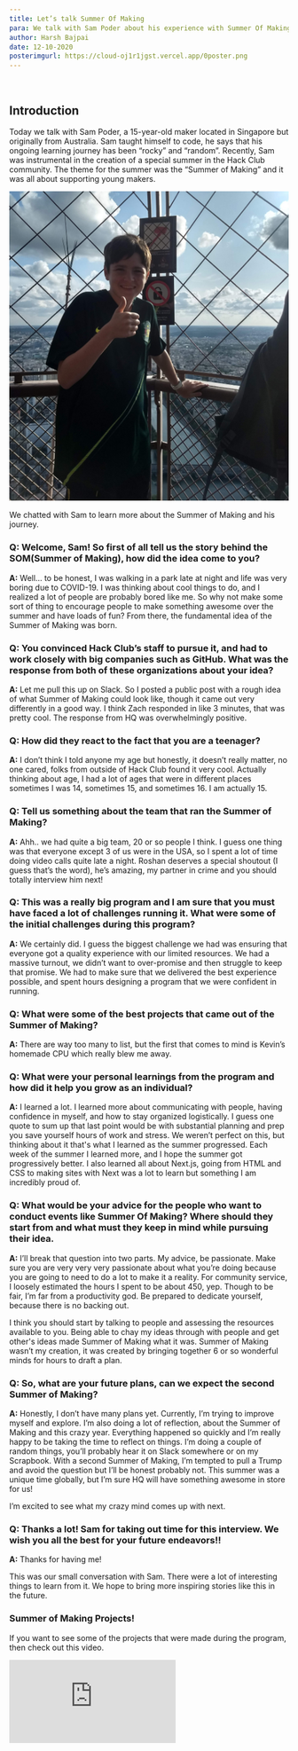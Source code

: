 ```yaml
---
title: Let’s talk Summer Of Making
para: We talk with Sam Poder about his experience with Summer Of Making.
author: Harsh Bajpai
date: 12-10-2020
posterimgurl: https://cloud-oj1r1jgst.vercel.app/0poster.png
---
```


<br/>

## Introduction

Today we talk with Sam Poder, a 15-year-old maker located in Singapore but originally from Australia. Sam taught himself to code, he says that his ongoing learning journey has been “rocky” and “random”. Recently, Sam was instrumental in the creation of a special summer in the Hack Club community. The theme for the summer was the “Summer of Making” and it was all about supporting young makers.

![sam poder photo](img/sam.jpg)

We chatted with Sam to learn more about the Summer of Making and his journey.

### **Q:** Welcome, Sam! So first of all tell us the story behind the SOM(Summer of Making), how did the idea come to you?

**A:** Well... to be honest, I was walking in a park late at night and life was very boring due to COVID-19. I was thinking about cool things to do, and I realized a lot of people are probably bored like me. So why not make some sort of thing to encourage people to make something awesome over the summer and have loads of fun? From there, the fundamental idea of the Summer of Making was born.

### **Q:** You convinced Hack Club’s staff to pursue it, and had to work closely with big companies such as GitHub. What was the response from both of these organizations about your idea?

**A:** Let me pull this up on Slack. So I posted a public post with a rough idea of what Summer of Making could look like, though it came out very differently in a good way. I think Zach responded in like 3 minutes, that was pretty cool. The response from HQ was overwhelmingly positive.

### Q: How did they react to the fact that you are a teenager?

**A:** I don’t think I told anyone my age but honestly, it doesn’t really matter, no one cared, folks from outside of Hack Club found it very cool. Actually thinking about age, I had a lot of ages that were in different places sometimes I was 14, sometimes 15, and sometimes 16. I am actually 15.

### **Q:** Tell us something about the team that ran the Summer of Making?

**A:** Ahh.. we had quite a big team, 20 or so people I think. I guess one thing was that everyone except 3 of us were in the USA, so I spent a lot of time doing video calls quite late a night. Roshan deserves a special shoutout (I guess that’s the word), he’s amazing, my partner in crime and you should totally interview him next!

### **Q:** This was a really big program and I am sure that you must have faced a lot of challenges running it. What were some of the initial challenges during this program?

**A:** We certainly did. I guess the biggest challenge we had was ensuring that everyone got a quality experience with our limited resources. We had a massive turnout, we didn’t want to over-promise and then struggle to keep that promise. We had to make sure that we delivered the best experience possible, and spent hours designing a program that we were confident in running.

### **Q:** What were some of the best projects that came out of the Summer of Making?

**A:** There are way too many to list, but the first that comes to mind is Kevin’s homemade CPU which really blew me away.

### **Q:** What were your personal learnings from the program and how did it help you grow as an individual?

**A:** I learned a lot. I learned more about communicating with people, having confidence in myself, and how to stay organized logistically. I guess one quote to sum up that last point would be with substantial planning and prep you save yourself hours of work and stress. We weren’t perfect on this, but thinking about it that's what I learned as the summer progressed. Each week of the summer I learned more, and I hope the summer got progressively better. I also learned all about Next.js, going from HTML and CSS to making sites with Next was a lot to learn but something I am incredibly proud of.

### **Q:** What would be your advice for the people who want to conduct events like Summer Of Making? Where should they start from and what must they keep in mind while pursuing their idea.

**A:** I’ll break that question into two parts. My advice, be passionate. Make sure you are very very very passionate about what you’re doing because you are going to need to do a lot to make it a reality. For community service, I loosely estimated the hours I spent to be about 450, yep. Though to be fair, I’m far from a productivity god. Be prepared to dedicate yourself, because there is no backing out.

I think you should start by talking to people and assessing the resources available to you. Being able to chay my ideas through with people and get other's ideas made Summer of Making what it was. Summer of Making wasn’t my creation, it was created by bringing together 6 or so wonderful minds for hours to draft a plan.

### **Q:** So, what are your future plans, can we expect the second Summer of Making?

**A:** Honestly, I don’t have many plans yet. Currently, I’m trying to improve myself and explore. I’m also doing a lot of reflection, about the Summer of Making and this crazy year. Everything happened so quickly and I’m really happy to be taking the time to reflect on things. I’m doing a couple of random things, you’ll probably hear it on Slack somewhere or on my Scrapbook. With a second Summer of Making, I’m tempted to pull a Trump and avoid the question but I’ll be honest probably not. This summer was a unique time globally, but I’m sure HQ will have something awesome in store for us!

I’m excited to see what my crazy mind comes up with next.

### **Q:** Thanks a lot! Sam for taking out time for this interview. We wish you all the best for your future endeavors!!

**A:** Thanks for having me!

This was our small conversation with Sam. There were a lot of interesting things to learn from it. We hope to bring more inspiring stories like this in the future.

### Summer of Making Projects!

If you want to see some of the projects that were made during the program, then check out this video.

<div class='embed-container'>
<iframe src='https://www.youtube.com/embed/aRzoo11jABo' frameborder='0' allow="accelerometer; autoplay; clipboard-write; encrypted-media; gyroscope; picture-in-picture"  allowfullscreen>
</iframe>
</div>
